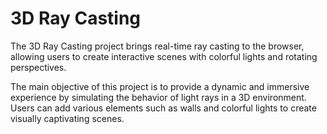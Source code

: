# 3D Ray Casting

The 3D Ray Casting project brings real-time ray casting to the browser, allowing users to create interactive scenes with colorful lights and rotating perspectives.

The main objective of this project is to provide a dynamic and immersive experience by simulating the behavior of light rays in a 3D environment. Users can add various elements such as walls and colorful lights to create visually captivating scenes.
